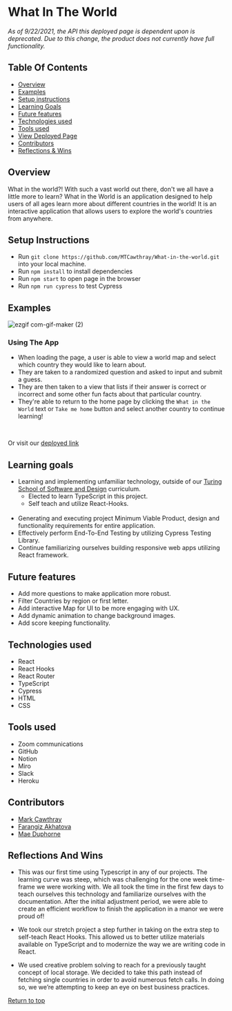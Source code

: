# What In The World
*As of 9/22/2021, the API this deployed page is dependent upon is deprecated. Due to this change, the product does not currently have full functionality.*

## Table Of Contents
+ [Overview](#overview)
+ [Examples](#examples)
+ [Setup instructions](#setup-instructions)
+ [Learning Goals](#learning-goals)
+ [Future features](#future-features)
+ [Technologies used](#technologies-used)
+ [Tools used](#tools-used)
+ [View Deployed Page](#view-deployed-page)
+ [Contributors](#contributors)
+ [Reflections & Wins](#reflections-and-wins)

## Overview
What in the world?!
With such a vast world out there, don't we all have a little more to learn?
What in the World is an application designed to help users of all ages learn more about different countries in the world! 
It is an interactive application that allows users to explore the world's countries from anywhere. 

## Setup Instructions
  + Run `git clone https://github.com/MTCawthray/What-in-the-world.git` into your local machine.
  + Run `npm install` to install dependencies 
  + Run `npm start` to open page in the browser
  + Run `npm run cypress` to test Cypress
  
## Examples

![ezgif com-gif-maker (2)](https://user-images.githubusercontent.com/81891209/134076601-8f53625b-3a65-4b9e-9e08-914bfb4f0281.gif)

### Using The App
 + When loading the page, a user is able to view a world map and select which country they would like to learn about. 
 + They are taken to a randomized question and asked to input and submit a guess. 
 + They are then taken to a view that lists if their answer is correct or incorrect and some other fun facts about that particular country.
 + They're able to return to the home page by clicking the `What in the World` text or `Take me home` button and select another country to continue learning!
  <br>
 
 Or visit our [deployed link](https://what-in-the-world-stretch.herokuapp.com/)

## Learning goals
  + Learning and implementing unfamiliar technology, outside of our [Turing School of Software and Design](turing.edu) curriculum.
    <br>
    + Elected to learn TypeScript in this project.
    + Self teach and utilize React-Hooks.
    <br>
  + Generating and executing project Minimum Viable Product, design and functionality requirements for entire application.
  + Effectively perform End-To-End Testing by utilizing Cypress Testing Library.
  + Continue familiarizing ourselves building responsive web apps utilizing React framework.

## Future features
  + Add more questions to make application more robust.
  + Filter Countries by region or first letter.
  + Add interactive Map for UI to be more engaging with UX.
  + Add dynamic animation to change background images.
  + Add score keeping functionality.

## Technologies used
  + React 
  + React Hooks 
  + React Router
  + TypeScript 
  + Cypress
  + HTML
  + CSS
  
## Tools used
  + Zoom communications
  + GitHub 
  + Notion 
  + Miro 
  + Slack 
  + Heroku

## Contributors
  + [Mark Cawthray](https://github.com/MTCawthray)
  + [Farangiz Akhatova](https://github.com/Fakhatova)
  + [Mae Duphorne](https://github.com/maeduphorne)
  
## Reflections And Wins

  + This was our first time using Typescript in any of our projects. The learning curve was steep, which was challenging for the one week time-frame we were working with. We all took the time in the first few days to teach ourselves this technology and familiarize ourselves with the documentation. After the initial adjustment period, we were able to create an efficient workflow to finish the application in a manor we were proud of!

  + We took our stretch project a step further in taking on the extra step to self-teach React Hooks. This allowed us to better utilize materials available on TypeScript and to modernize the way we are writing code in React.

  + We used creative problem solving to reach for a previously taught concept of local storage. We decided to take this path instead of fetching single countries in order to avoid numerous fetch calls. In doing so, we we’re attempting to keep an eye on best business practices.

  [Return to top](#what-in-the-world)
